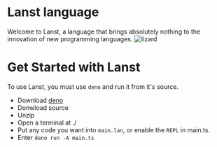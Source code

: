 # Lanst language

Welcome to Lanst, a language that brings absolutely nothing to the innovation of new programming languages.
![lizard](https://user-images.githubusercontent.com/74612839/232858777-32724d53-56bd-4c55-b28d-dff1bd4605bb.png)

# Get Started with Lanst

To use Lanst, you must use `deno` and run it from it's source.

* Download [deno](https://deno.land/manual@v1.32.4/getting_started/installation)
* Donwload source
* Unzip
* Open a terminal at ./
* Put any code you want into `main.lan`, or enable the `REPL` in main.ts.
* Enter `deno run -A main.ts`
